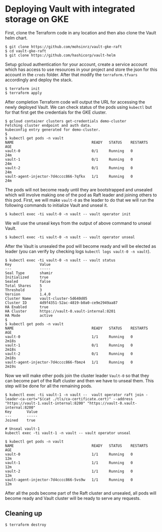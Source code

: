 # Deploying Vault with integrated storage on GKE

First, clone the Terraform code in any location and then also clone the Vault helm chart.

```
$ git clone https://github.com/mohsinrz/vault-gke-raft
$ cd vault-gke-raft
$ git clone https://github.com/hashicorp/vault-helm 
```

Setup gcloud authentication for your account, create a service account which has access to use resources in your project and store the json for this account in the `creds` folder. After that modify the `terraform.tfvars` accordingly and deploy the stack.

```
$ terraform init
$ terraform apply
```

After completion Terraform code will output the URL for accessing the newly deployed Vault. We can check status of the pods using `kubectl` but for that first get the credentials for the GKE cluster.

```
$ gcloud container clusters get-credentials demo-cluster
Fetching cluster endpoint and auth data.
kubeconfig entry generated for demo-cluster.
$ 
$ kubectl get pods -n vault
NAME                                    READY   STATUS    RESTARTS   AGE
vault-0                                 0/1     Running   0          24m
vault-1                                 0/1     Running   0          24m
vault-2                                 0/1     Running   0          24m
vault-agent-injector-7d4cccc866-7qfkx   1/1     Running   0          24m
```

The pods will not become ready until they are bootstrapped and unsealed which will involve making one of the pod as Raft leader and joining others to this pod. First, we will make `vault-0` as the leader to do that we will run the following commands to initialize Vault and unseal it.

```
$ kubectl exec -ti vault-0 -n vault -- vault operator init
```

We will use the unseal keys from the output of above command to unseal Vault.

```
$ kubectl exec -ti vault-0 -n vault -- vault operator unseal
```

After the Vault is unsealed the pod will become ready and will be elected as leader (you can verify by checking logs `kubectl logs vault-0 -n vault`).

```
$ kubectl exec -ti vault-0 -n vault -- vault status
Key             Value
---             -----
Seal Type       shamir
Initialized     true
Sealed          false
Total Shares    5
Threshold       3
Version         1.4.0
Cluster Name    vault-cluster-5d640d05
Cluster ID      4d9f4351-52ac-4819-b0a0-ce9e2949aa87
HA Enabled      true
HA Cluster      https://vault-0.vault-internal:8201
HA Mode         active
$ 
$ kubectl get pods -n vault
NAME                                    READY   STATUS    RESTARTS   AGE
vault-0                                 1/1     Running   0          2m18s
vault-1                                 0/1     Running   0          2m18s
vault-2                                 0/1     Running   0          2m18s
vault-agent-injector-7d4cccc866-fbmz4   1/1     Running   0          2m19s
```

Now we will make other pods join the cluster leader `Vault-0` so that they can become part of the Raft cluster and then we have to unseal them. This step will be done for all the remaining pods.

```
$ kubectl exec -ti vault-1 -n vault --  vault operator raft join -leader-ca-cert="$(cat ./tls/ca-certificate.cert)" --address "https://vault-1.vault-internal:8200" "https://vault-0.vault-internal:8200" 
Key       Value
---       -----
Joined    true 

# Unseal vault-1
kubectl exec -ti vault-1 -n vault -- vault operator unseal
```

```
$ kubectl get pods -n vault
NAME                                    READY   STATUS    RESTARTS   AGE
vault-0                                 1/1     Running   0          12m
vault-1                                 1/1     Running   0          12m
vault-2                                 1/1     Running   0          12m
vault-agent-injector-7d4cccc866-5vs9w   1/1     Running   0          12m
```

After all the pods become part of the Raft cluster and unsealed, all pods will become ready and Vault cluster will be ready to serve any requests.

## Cleaning up

```
$ terraform destroy
```
